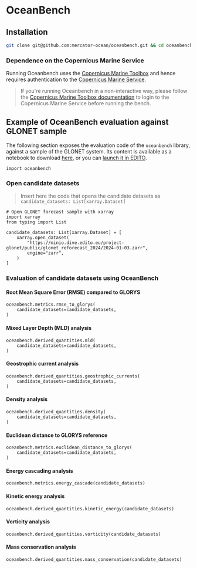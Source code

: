 # OceanBench

## Installation

```bash
git clone git@github.com:mercator-ocean/oceanbench.git && cd oceanbench/ && pip install --editable .
```

### Dependence on the Copernicus Marine Service

Running Oceanbench uses the [Copernicus Marine Toolbox](https://github.com/mercator-ocean/copernicus-marine-toolbox/) and hence requires authentication to the [Copernicus Marine Service](https://marine.copernicus.eu/).

> If you're running Oceanbench in a non-interactive way, please follow the [Copernicus Marine Toolbox documentation](https://toolbox-docs.marine.copernicus.eu/en/v2.0.1/usage/quickoverview.html#copernicus-marine-toolbox-login) to login to the Copernicus Marine Service before running the bench.

## Example of OceanBench evaluation against GLONET sample

The following section exposes the evaluation code of the `oceanbench` library, against a sample of the GLONET system.
Its content is available as a notebook to download [here](https://raw.githubusercontent.com/mercator-ocean/oceanbench/refs/heads/main/assets/glonet_sample.ipynb), or you can [launch it in EDITO](https://datalab.dive.edito.eu/launcher/ocean-modelling/jupyter-python-ocean-science?name=oceanbench&s3=region-bb0d481d&resources.requests.cpu=%C2%AB4000m%C2%BB&resources.requests.memory=%C2%AB4Gi%C2%BB&resources.limits.cpu=%C2%AB7200m%C2%BB&resources.limits.memory=%C2%AB28Gi%C2%BB&init.personalInit=%C2%ABhttps%3A%2F%2Fgitlab.mercator-ocean.fr%2Fpub%2Fedito-infra%2Fconfiguration%2F-%2Fraw%2Fmain%2Fscripts%2Fopen-jupyter-notebook-url.sh%C2%BB&init.personalInitArgs=%C2%ABhttps%3A%2F%2Fraw.githubusercontent.com%2Fmercator-ocean%2Foceanbench%2Frefs%2Fheads%2Fmain%2Fassets%2Fglonet_sample.ipynb%C2%BB&persistence.size=%C2%AB30Gi%C2%BB&git.repository=«https%3A%2F%2Fgithub.com%2Fmercator-ocean%2Foceanbench.git»&autoLaunch=true).

<!-- BEGINNING of a block automatically generated with make update-readme -->
```
import oceanbench
```

### Open candidate datasets

> Insert here the code that opens the candidate datasets as `candidate_datasets: List[xarray.Dataset]`


```
# Open GLONET forecast sample with xarray
import xarray
from typing import List

candidate_datasets: List[xarray.Dataset] = [
    xarray.open_dataset(
        "https://minio.dive.edito.eu/project-glonet/public/glonet_reforecast_2024/2024-01-03.zarr",
        engine="zarr",
    )
]

```

### Evaluation of candidate datasets using OceanBench

#### Root Mean Square Error (RMSE) compared to GLORYS


```
oceanbench.metrics.rmse_to_glorys(
    candidate_datasets=candidate_datasets,
)
```

#### Mixed Layer Depth (MLD) analysis


```
oceanbench.derived_quantities.mld(
    candidate_datasets=candidate_datasets,
)
```

#### Geostrophic current analysis


```
oceanbench.derived_quantities.geostrophic_currents(
    candidate_datasets=candidate_datasets,
)
```

#### Density analysis


```
oceanbench.derived_quantities.density(
    candidate_datasets=candidate_datasets,
)
```

#### Euclidean distance to GLORYS reference


```
oceanbench.metrics.euclidean_distance_to_glorys(
    candidate_datasets=candidate_datasets,
)
```

#### Energy cascading analysis


```
oceanbench.metrics.energy_cascade(candidate_datasets)
```

#### Kinetic energy analysis


```
oceanbench.derived_quantities.kinetic_energy(candidate_datasets)
```

#### Vorticity analysis


```
oceanbench.derived_quantities.vorticity(candidate_datasets)
```

#### Mass conservation analysis


```
oceanbench.derived_quantities.mass_conservation(candidate_datasets)
```
<!-- END of a block automatically generated with make update-readme -->
